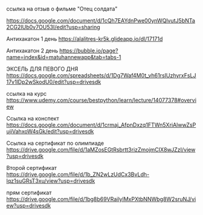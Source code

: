 
ссылка на отзыв о фильме "Отец солдата"

https://docs.google.com/document/d/1cQh7EAYdnPwe00ynWQlvutJ5bNTa2CG2IUb0v7OU53I/edit?usp=sharing

Антихакатон 1 день
https://alalitres-kr5k.glideapp.io/dl/17171d

Антихакатон 2 день 
https://bubble.io/page?name=index&id=matuhannewapp&tab=tabs-1

ЭКСЕЛЬ ДЛЯ ПЕВОГО ДНЯ
https://docs.google.com/spreadsheets/d/1Dg7Waf4M0t_vh61rsIUzhyrxFsLJ17v1lDp2wSkodU0/edit?usp=drivesdk 


ссылка на курс https://www.udemy.com/course/bestpython/learn/lecture/14077378#overview

Ссылка на конспект https://docs.google.com/document/d/1crmaj_AfpnDxzq1FTWn5XriAlwwZsPujiVahxoW4sGk/edit?usp=drivesdk


Ссылка на сертификат по олимпиаде https://drive.google.com/file/d/1aMZosEGtRsbrtt3rizZmojmCIX8wJZzI/view?usp=drivesdk 

Второй сертификат https://drive.google.com/file/d/1b_ZN2wLzUdCx3BvLdh-lqz1suGRsT3xu/view?usp=drivesdk 

прям сертификат https://drive.google.com/file/d/1bg8b69VRailylMxPXtbNNWbg8W2sruNJ/view?usp=drivesdk 
